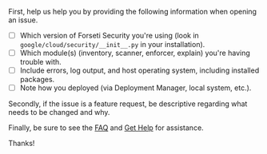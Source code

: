 First, help us help you by providing the following information when opening an issue.

 - [ ] Which version of Forseti Security you're using (look in `google/cloud/security/__init__.py` in your installation).
 - [ ] Which module(s) (inventory, scanner, enforcer, explain) you're having trouble with.
 - [ ] Include errors, log output, and host operating system, including installed packages.
 - [ ] Note how you deployed (via Deployment Manager, local system, etc.).

Secondly, if the issue is a feature request, be descriptive regarding what needs to be changed and why.

Finally, be sure to see the [FAQ](https://forsetisecurity.org/docs/latest/faq/) and [Get Help](https://forsetisecurity.org/docs/latest/develop/get-help.html) for assistance.

Thanks!

